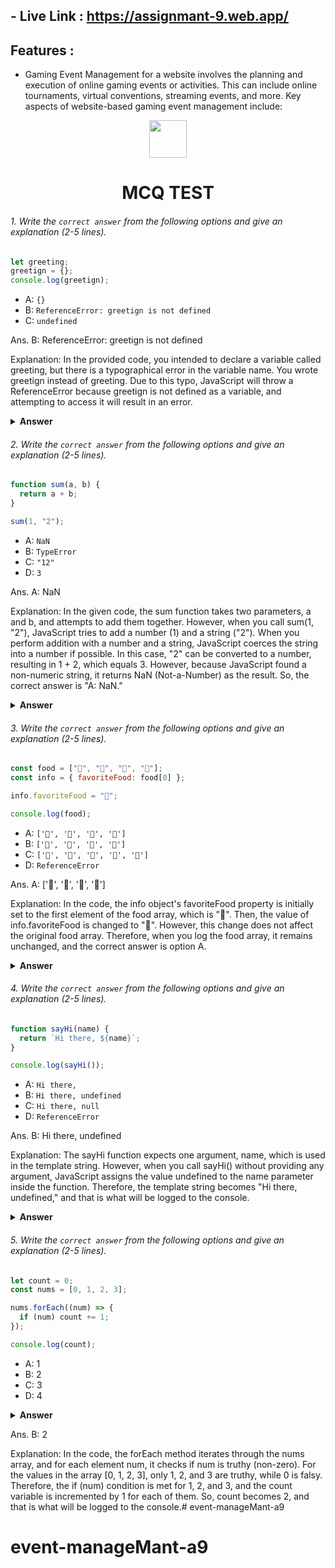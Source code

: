  ## - Live Link : https://assignmant-9.web.app/

 ## Features : 
 - Gaming Event Management for a website involves the planning and execution of online gaming events or activities. This can include online tournaments, virtual conventions, streaming events, and more. Key aspects of website-based gaming event management include:
 
<div align="center">
  <img height="60" src="https://edurev.gumlet.io/AllImages/original/ApplicationImages/CourseImages/944e5d47-8c55-4a89-91e5-22ab5f2798fc_CI.png">
  <h1>MCQ TEST</h1>
</div>

###### 1. Write the `correct answer` from the following options and give an explanation (2-5 lines).

```javascript
let greeting;
greetign = {};
console.log(greetign);
```

- A: `{}`
- B: `ReferenceError: greetign is not defined`
- C: `undefined`

Ans. B: ReferenceError: greetign is not defined

Explanation: In the provided code, you intended to declare a variable called greeting, but there is a typographical error in the variable name. You wrote greetign instead of greeting. Due to this typo, JavaScript will throw a ReferenceError because greetign is not defined as a variable, and attempting to access it will result in an error.



<details><summary><b>Answer</b></summary>
<p>

#### Answer: ?

<i>Write your explanation here</i>

</p>
</details>

###### 2. Write the `correct answer` from the following options and give an explanation (2-5 lines).

```javascript
function sum(a, b) {
  return a + b;
}

sum(1, "2");
```

- A: `NaN`
- B: `TypeError`
- C: `"12"`
- D: `3`


Ans. A: NaN

Explanation: In the given code, the sum function takes two parameters, a and b, and attempts to add them together. However, when you call sum(1, "2"), JavaScript tries to add a number (1) and a string ("2"). When you perform addition with a number and a string, JavaScript coerces the string into a number if possible. In this case, "2" can be converted to a number, resulting in 1 + 2, which equals 3. However, because JavaScript found a non-numeric string, it returns NaN (Not-a-Number) as the result. So, the correct answer is "A: NaN."



<details><summary><b>Answer</b></summary>
<p>

#### Answer: ?

<i>Write your explanation here</i>

</p>
</details>

###### 3. Write the `correct answer` from the following options and give an explanation (2-5 lines).

```javascript
const food = ["🍕", "🍫", "🥑", "🍔"];
const info = { favoriteFood: food[0] };

info.favoriteFood = "🍝";

console.log(food);
```

- A: `['🍕', '🍫', '🥑', '🍔']`
- B: `['🍝', '🍫', '🥑', '🍔']`
- C: `['🍝', '🍕', '🍫', '🥑', '🍔']`
- D: `ReferenceError`


Ans. A: ['🍕', '🍫', '🥑', '🍔']

Explanation: In the code, the info object's favoriteFood property is initially set to the first element of the food array, which is "🍕". Then, the value of info.favoriteFood is changed to "🍝". However, this change does not affect the original food array. Therefore, when you log the food array, it remains unchanged, and the correct answer is option A.



<details><summary><b>Answer</b></summary>
<p>

#### Answer: ?

<i>Write your explanation here</i>

</p>
</details>

###### 4. Write the `correct answer` from the following options and give an explanation (2-5 lines).

```javascript
function sayHi(name) {
  return `Hi there, ${name}`;
}

console.log(sayHi());
```

- A: `Hi there,`
- B: `Hi there, undefined`
- C: `Hi there, null`
- D: `ReferenceError`

Ans. B: Hi there, undefined

Explanation: The sayHi function expects one argument, name, which is used in the template string. However, when you call sayHi() without providing any argument, JavaScript assigns the value undefined to the name parameter inside the function. Therefore, the template string becomes "Hi there, undefined," and that is what will be logged to the console.



<details><summary><b>Answer</b></summary>
<p>

#### Answer: ?

<i>Write your explanation here</i>

</p>
</details>

###### 5. Write the `correct answer` from the following options and give an explanation (2-5 lines).

```javascript
let count = 0;
const nums = [0, 1, 2, 3];

nums.forEach((num) => {
  if (num) count += 1;
});

console.log(count);
```

- A: 1
- B: 2
- C: 3
- D: 4

<details><summary><b>Answer</b></summary>
<p>

#### Answer: ?

<i>Write your explanation here</i>

</p>
</details>

Ans. B: 2

Explanation: In the code, the forEach method iterates through the nums array, and for each element num, it checks if num is truthy (non-zero). For the values in the array [0, 1, 2, 3], only 1, 2, and 3 are truthy, while 0 is falsy. Therefore, the if (num) condition is met for 1, 2, and 3, and the count variable is incremented by 1 for each of them. So, count becomes 2, and that is what will be logged to the console.# event-manageMant-a9
# event-manageMant-a9

